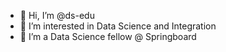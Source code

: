 - 👋 Hi, I’m @ds-edu
- 👀 I’m interested in Data Science and Integration
- 🌱 I’m a Data Science fellow @ Springboard

<!---
ds-edu/ds-edu is a ✨ special ✨ repository because its `README.md` (this file) appears on your GitHub profile.
You can click the Preview link to take a look at your changes.
--->
